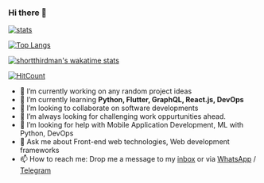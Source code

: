 ### Hi there 👋

[![stats](https://github-readme-stats.vercel.app/api?username=shortthirdman&show_icons=true&count_private=true&theme=react&include_all_commits=true)](https://github.com/shortthirdman/)

[![Top Langs](https://github-readme-stats.vercel.app/api/top-langs/?username=shortthirdman&langs_count=10&theme=react&layout=compact)](https://github.com/shortthirdman)

[![shortthirdman's wakatime stats](https://github-readme-stats.vercel.app/api/wakatime?username=shortthirdman&theme=react)](https://github.com/shortthirdman)

[![HitCount](http://hits.dwyl.com/shortthirdman/shortthirdman.svg)](http://hits.dwyl.com/shortthirdman/shortthirdman)

<!--
**shortthirdman/shortthirdman** is a ✨ _special_ ✨ repository because its `README.md` (this file) appears on your GitHub profile.

Here are some ideas to get you started:

- 🔭 I’m currently working on ...
- 🌱 I’m currently learning ...
- 👯 I’m looking to collaborate on ...
- 🤔 I’m looking for help with ...
- 💬 Ask me about ...
- 📫 How to reach me: ...
- 😄 Pronouns: ...
- ⚡ Fun fact: ...
-->

- 🔭 I’m currently working on any random project ideas
- 🌱 I’m currently learning **Python, Flutter, GraphQL, React.js, DevOps**
- 👯 I’m looking to collaborate on software developments 
- 🌋 I’m always looking for challenging work oppurtunities ahead.
- 🤔 I’m looking for help with Mobile Application Development, ML with Python, DevOps
- 💬 Ask me about Front-end web technologies, Web development frameworks
- 📫 How to reach me: Drop me a message to my <a href="mailto:swetank.mohanty@outlook.com">inbox</a> or via <a href="https://wa.me/919007636266&text=" target="_blank" rel="noopener noreferrer">WhatsApp</a> / <a href="https://t.me/shortthirdman" target="_blank" rel="noopener noreferrer">Telegram</a>

